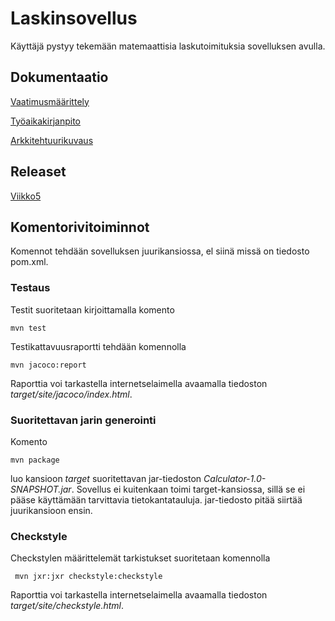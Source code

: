 # Laskinsovellus
Käyttäjä pystyy tekemään matemaattisia laskutoimituksia sovelluksen avulla.
## Dokumentaatio
[Vaatimusmäärittely](https://github.com/robertrantanen/ot-harjoitustyo/blob/master/Documentation/vaatimusm%C3%A4%C3%A4rittely.md)

[Työaikakirjanpito](https://github.com/robertrantanen/ot-harjoitustyo/blob/master/Documentation/ty%C3%B6aikakirjanpito.md)

[Arkkitehtuurikuvaus](https://github.com/robertrantanen/ot-harjoitustyo/blob/master/Documentation/arkkitehtuuri.md)

## Releaset

[Viikko5](https://github.com/robertrantanen/ot-harjoitustyo/releases/tag/v1.0)

## Komentorivitoiminnot
Komennot tehdään sovelluksen juurikansiossa, el siinä missä on tiedosto pom.xml.

### Testaus

Testit suoritetaan kirjoittamalla komento

```
mvn test
```

Testikattavuusraportti tehdään komennolla

```
mvn jacoco:report
```

Raporttia voi tarkastella internetselaimella avaamalla tiedoston _target/site/jacoco/index.html_.

### Suoritettavan jarin generointi

Komento

```
mvn package
```

luo kansioon _target_ suoritettavan jar-tiedoston _Calculator-1.0-SNAPSHOT.jar_. Sovellus ei kuitenkaan toimi target-kansiossa, sillä se ei pääse käyttämään tarvittavia tietokantatauluja. jar-tiedosto pitää siirtää juurikansioon ensin.


### Checkstyle

Checkstylen määrittelemät tarkistukset suoritetaan komennolla

```
 mvn jxr:jxr checkstyle:checkstyle
```

Raporttia voi tarkastella internetselaimella avaamalla tiedoston _target/site/checkstyle.html_.


